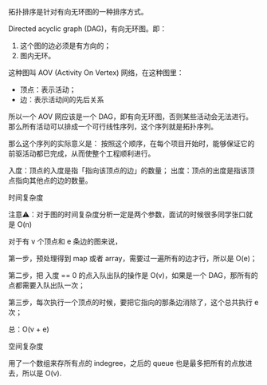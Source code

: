 拓扑排序是针对有向无环图的一种排序方式。

Directed acyclic graph (DAG)，有向无环图。即：

1. 这个图的边必须是有方向的；
2. 图内无环。

这种图叫 AOV (Activity On Vertex) 网络，在这种图里：

- 顶点：表示活动；
- 边：表示活动间的先后关系

所以一个 AOV 网应该是一个 DAG，即有向无环图，否则某些活动会无法进行。
那么所有活动可以排成一个可行线性序列，这个序列就是拓扑序列。

那么这个序列的实际意义是：
按照这个顺序，在每个项目开始时，能够保证它的前驱活动都已完成，从而使整个工程顺利进行。

入度：顶点的入度是指「指向该顶点的边」的数量；
出度：顶点的出度是指该顶点指向其他点的边的数量。

时间复杂度

注意⚠️：对于图的时间复杂度分析一定是两个参数，面试的时候很多同学张口就是 O(n)

对于有 v 个顶点和 e 条边的图来说，

第一步，预处理得到 map 或者 array，需要过一遍所有的边才行，所以是 O(e)；

第二步，把 入度 == 0 的点入队出队的操作是 O(v)，如果是一个 DAG，那所有的点都需要入队出队一次；

第三步，每次执行一个顶点的时候，要把它指向的那条边消除了，这个总共执行 e 次；

总：O(v + e)

空间复杂度

用了一个数组来存所有点的 indegree，之后的 queue 也是最多把所有的点放进去，所以是 O(v).